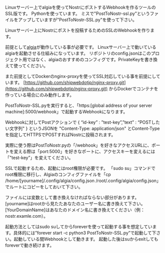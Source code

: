 Linuxサーバー上でalgiaを使ってNostrにポストするWebhookを作るツールのSSL版です。 Pythonを使っています。
ミスで"PostToNostr-ssl.py"というファイルをアップしていますが"PostToNostr-SSL.py"を使って下さい。

Linuxサーバー上にNostrにポストを投稿するためのSSLのWebhookを作ります。

前提として[algia](https://github.com/mattn/algia)が動作している事が必要です。 Linuxサーバー上で動いているalgiaを起動させる仕組みになっています。 リポジトリのconfig.jsonはこのプロジェクト用ではなく、algiaのおすすめのコンフィグです。PrivateKeyを書き換えて使ってください。

また前提としてDockerのnginx-proxyを使ってSSL対応している事を前提にしています。
[https://github.com/shipwebdotjp/nginx-proxy.git](https://github.com/shipwebdotjp/nginx-proxy.git)
からDockerでコンテナを作っている場合にのみ動作します。

PostToNostr-SSL.pyを実行すると、「https:[global address of your server machine]:5000/webhook」で起動するWebhookになります。

Webhookに対してPostアクションで { “id-key” : ”test-key”,”text” : “POSTしたい文字列" } というJSONを "Content-Type: application/json" とContent-Typeを指定してHTTPSでPOSTすればNostrに投稿されます。

実際に使う際はPostToNostr.pyの「/webhook」を好きなアクセスURLに、ポートを変える際は「port:5000」を好きなポートに、アクセスキーを変えるには「"test-key”」を変えてください。

SSLで起動するため、起動にはroot権限が必要です。
「sudo su」コマンドでroot権限に移行し、Algiaのコンフィグファイルを「cp /home/[yourname]/.config/algia/config.json /root/.config/algia/config.json」でルートにコピーをしておいて下さい。

ファイルには変数として書き換えなければならない部分があります。
[yourname]はrootから見たたあなたのユーザー名に書き換えて下さい。
[YourDomainName]はあなたのドメイン名に書き換えてください（例：nostr.examle.com）。


起動方法としてはsudo suしてからforeverを使って起動する事を想定しています。具体的には”forever start -c python3 PostToNostr-SSL.py”で起動して下さい。起動している間Webhookとして動きます。
起動した後はsuからexitしてもforeverで動き続けます。
